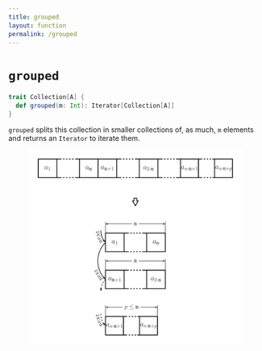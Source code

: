 ```yaml
---
title: grouped
layout: function
permalink: /grouped
---
```


# `grouped`

~~~ scala
trait Collection[A] {
  def grouped(m: Int): Iterator[Collection[A]]
}
~~~

`grouped` splits this collection in smaller collections of, as much, `m` elements and returns an `Iterator` to iterate them.

<figure class="diagram">
  <img src="images/grouped.svg" alt="grouped function">
  <!-- <figcaption class="diagram-desc"></figcaption> -->
</figure>
